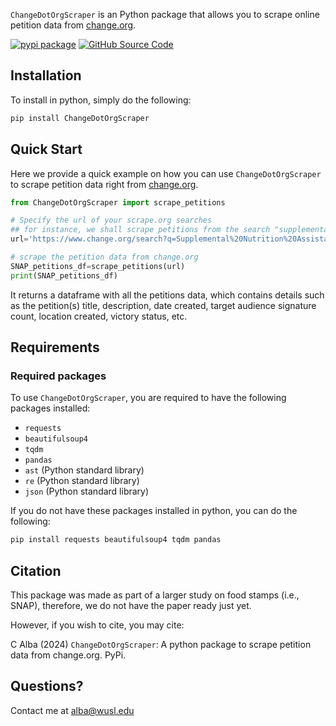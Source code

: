 `ChangeDotOrgScraper` is an Python package that allows you to scrape online petition data from [change.org](https://www.change.org/).

[![pypi package](https://img.shields.io/badge/pypi_package-v0.0.8-brightgreen)](https://pypi.org/project/ChangeDotOrgScraper/) [![GitHub Source Code](https://img.shields.io/badge/github_source_code-source_code?logo=github&color=green)](https://github.com/cja5553/change_org_scraper) 



## Installation
To install in python, simply do the following: 
```bash
pip install ChangeDotOrgScraper
```

## Quick Start
Here we provide a quick example on how you can use `ChangeDotOrgScraper` to scrape petition data right from [change.org](https://www.change.org/). 

```python
from ChangeDotOrgScraper import scrape_petitions

# Specify the url of your scrape.org searches
## for instance, we shall scrape petitions from the search "supplemental nutrition assistance program"
url='https://www.change.org/search?q=Supplemental%20Nutrition%20Assistance%20Program&offset=0'

# scrape the petition data from change.org
SNAP_petitions_df=scrape_petitions(url)
print(SNAP_petitions_df)
```
It returns a dataframe with all the petitions data, which contains details such as the petition(s) title, description, date created, target audience signature count, location created, victory status, etc. 



## Requirements
### Required packages
To use `ChangeDotOrgScraper`, you are required to have the following packages installed:  
- `requests`
- `beautifulsoup4`    
- `tqdm`    
- `pandas`  
- `ast` (Python standard library)   
- `re` (Python standard library)   
- `json`  (Python standard library)  

If you do not have these packages installed in python, you can do the following:
```bash
pip install requests beautifulsoup4 tqdm pandas
```


## Citation
This package was made as part of a larger study on food stamps (i.e., SNAP), therefore, we do not have the paper ready just yet. 

However, if you wish to cite, you may cite:

C Alba (2024) `ChangeDotOrgScraper`: A python package to scrape petition data from change.org. PyPi. 

## Questions?
Contact me at [alba@wusl.edu](mailto:alba@wustl.edu)
